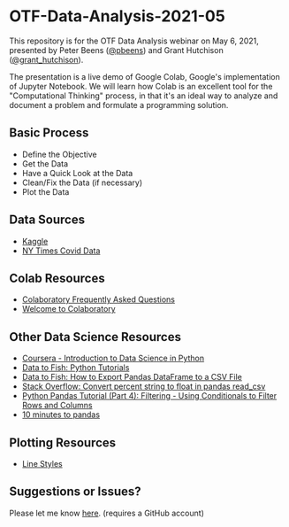 # OTF-Data-Analysis-2021-05

This repository is for the OTF Data Analysis webinar on May 6, 2021, presented by Peter Beens ([@pbeens](https://twitter.com/pbeens)) and Grant Hutchison ([@grant_hutchison](https://twitter.com/grant_hutchison)).

The presentation is a live demo of Google Colab, Google's implementation of Jupyter Notebook. We will learn how Colab is an excellent tool for the "Computational Thinking" process, in that it's an ideal way to analyze and document a problem and formulate a programming solution.

## Basic Process

- Define the Objective
- Get the Data
- Have a Quick Look at the Data
- Clean/Fix the Data (if necessary)
- Plot the Data

## Data Sources

- [Kaggle](https://www.kaggle.com/)
- [NY Times Covid Data](https://github.com/nytimes/covid-19-data)

## Colab Resources

- [Colaboratory Frequently Asked Questions](https://research.google.com/colaboratory/faq.html)
- [Welcome to Colaboratory](https://colab.research.google.com/notebooks/welcome.ipynb)

## Other Data Science Resources

- [Coursera - Introduction to Data Science in Python](https://www.coursera.org/learn/python-data-analysis)
- [Data to Fish: Python Tutorials](https://datatofish.com/python-tutorials/)
- [Data to Fish: How to Export Pandas DataFrame to a CSV File](https://datatofish.com/export-dataframe-to-csv/)
- [Stack Overflow: Convert percent string to float in pandas read_csv](https://stackoverflow.com/questions/25669588/convert-percent-string-to-float-in-pandas-read-csv)
- [Python Pandas Tutorial (Part 4): Filtering - Using Conditionals to Filter Rows and Columns](https://www.youtube.com/watch?v=Lw2rlcxScZY)
- [10 minutes to pandas](https://pandas.pydata.org/pandas-docs/stable/user_guide/10min.html)

## Plotting Resources

- [Line Styles](https://matplotlib.org/3.0.3/gallery/lines_bars_and_markers/line_styles_reference.html)

## Suggestions or Issues?

Please let me know [here](https://github.com/pbeens/OTF-Data-Analysis-2021-05/issues). (requires a GitHub account)
